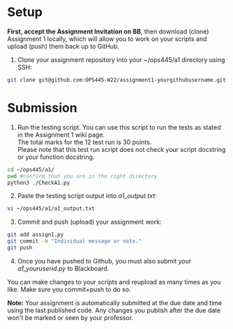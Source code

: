 # Setup
**First, accept the Assignment Invitation on BB**, then download (clone) Assignment 1 locally, which will allow you to work on your scripts and upload (push) them back up to GitHub.

1. Clone your assignment repository into your ~/ops445/a1 directory using SSH:
```bash
git clone git@github.com:OPS445-W22/assignment1-yourgithubusername.git ~/ops445/a1/
```

# Submission
1. Run the testing script. You can use this script to run the tests as stated in the Assignment 1 wiki page.  
The total marks for the 12 test run is 30 points.  
Please note that this test run script does not check your script docstring or your function docstring.  
```bash
cd ~/ops445/a1/
pwd #confirm that you are in the right directory
python3 ./CheckA1.py
```

2. Paste the testing script output into *a1_output.txt*:
```bash
vi ~/ops445/a1/a1_output.txt
```

3. Commit and push (upload) your assignment work:
```bash
git add assign1.py
git commit -m "Individual message or note."
git push
```
4. Once you have pushed to Github, you must also submit your *a1_youruserid.py* to Blackboard. 

You can make changes to your scripts and reupload as many times as you like. Make sure you commit+push to do so.

**Note:** Your assignment is automatically submitted at the due date and time using the last published code. Any changes you publish after the due date won't be marked or seen by your professor.

